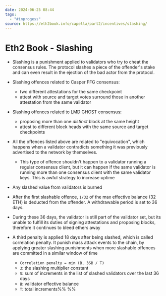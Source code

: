 ```yaml
---
date: 2024-06-25 08:44
tags:
  - "#inprogess"
source: https://eth2book.info/capella/part2/incentives/slashing/
---
```

# Eth2 Book - Slashing

- Slashing is a punishment applied to validators who try to cheat the consensus rules. The protocol slashes a piece of the offender's stake and can even result in the ejection of the bad actor from the protocol.
  
- Slashing offences related to Casper FFG consensus:
	- two different attestations for the same checkpoint
	- attest with source and target votes surround those in another attestation from the same validator

- Slashing offences related to LMD GHOST consensus:
	- proposing more than one *distinct* block at the same height
	- attest to different block heads with the same source and target checkpoints

- All the offences listed above are related to "equivocation", which happens when a validator contradicts something it was previously advertised to the network by themselves.
	- This type of offence shouldn't happen to a validator running a regular consensus client, but it can happen if the same validator is running more than one consensus client with the same validator keys. This is awful strategy to increase uptime

- Any slashed value from validators is burned

- After the first slashable offence, `1/32` of the max effective balance (32 ETH) is deducted from the offender. A withdrawable period is set to 36 days.

- During these 36 days, the validator is still part of the validator set, but its unable to fulfill its duties of signing attestations and proposing blocks, therefore it continues to bleed ethers away

- A third penalty is applied 18 days after being slashed, which is called correlation penalty. It punish mass attack events to the chain, by applying greater slashing punishments when more slashable offences are committed in a similar window of time 
  - `Correlation penalty = min (B, 3SB / T)`
  - `3`: the slashing multiplier constant
  - `S`: sum of increments in the list of slashed validators over the last 36 days
  - `B`: validator effective balance
  - `T`: total increments%%  %%
